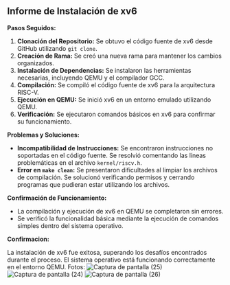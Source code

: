 ## Informe de Instalación de xv6

**Pasos Seguidos:**

1. **Clonación del Repositorio:** Se obtuvo el código fuente de xv6 desde GitHub utilizando `git clone`.
2. **Creación de Rama:** Se creó una nueva rama para mantener los cambios organizados.
3. **Instalación de Dependencias:** Se instalaron las herramientas necesarias, incluyendo QEMU y el compilador GCC.
4. **Compilación:** Se compiló el código fuente de xv6 para la arquitectura RISC-V.
5. **Ejecución en QEMU:** Se inició xv6 en un entorno emulado utilizando QEMU.
6. **Verificación:** Se ejecutaron comandos básicos en xv6 para confirmar su funcionamiento.

**Problemas y Soluciones:**

* **Incompatibilidad de Instrucciones:** Se encontraron instrucciones no soportadas en el código fuente. Se resolvió comentando las líneas problemáticas en el archivo `kernel/riscv.h`.
* **Error en `make clean`:** Se presentaron dificultades al limpiar los archivos de compilación. Se solucionó verificando permisos y cerrando programas que pudieran estar utilizando los archivos.

**Confirmación de Funcionamiento:**

* La compilación y ejecución de xv6 en QEMU se completaron sin errores.
* Se verificó la funcionalidad básica mediante la ejecución de comandos simples dentro del sistema operativo.

**Confirmacion:**

La instalación de xv6 fue exitosa, superando los desafíos encontrados durante el proceso. El sistema operativo está funcionando correctamente en el entorno QEMU. 
Fotos:
![Captura de pantalla (25)](https://github.com/user-attachments/assets/39cb43ea-0628-470f-9f89-dd129d6036b2)
![Captura de pantalla (24)](https://github.com/user-attachments/assets/1151173e-0161-48ca-83e5-40ffe1c834b3)
![Captura de pantalla (26)](https://github.com/user-attachments/assets/92d38998-ff89-4b7f-99ef-753fbced0980)




